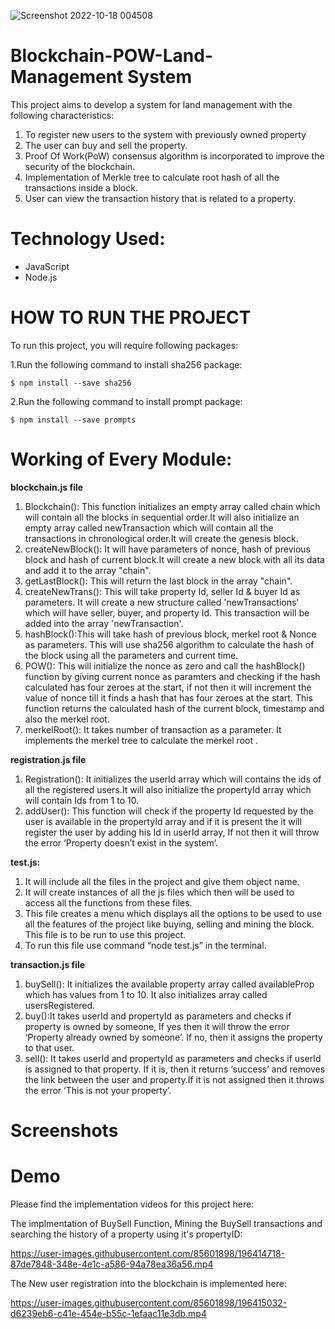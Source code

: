 ![Screenshot 2022-10-18 004508](https://user-images.githubusercontent.com/70815270/196263132-61354179-6f61-41fe-af76-dd2312a1fc54.png)
# Blockchain-POW-Land-Management System
This project aims to develop a system for land management with the following characteristics:
1. To register new users to the system with previously owned property
2. The user can buy and sell the property.
3. Proof Of Work(PoW) consensus algorithm is incorporated to improve the security of the blockchain.
4. Implementation of Merkle tree to calculate root hash of all the transactions inside a block.
5. User can view the transaction history that is related to a property.

# Technology Used: 
- JavaScript
- Node.js

# HOW TO RUN THE PROJECT
To run this project, you will require following packages:

1.Run the following command to install sha256 package:
```
$ npm install --save sha256
```

2.Run the following command to install prompt package:
```
$ npm install --save prompts
```

# Working of Every Module:

**blockchain.js file**
1. Blockchain(): This function initializes an empty array called chain which will contain all the blocks in sequential order.It will also initialize an empty array called newTransaction which will contain all the transactions in chronological order.It will create the genesis block.
2. createNewBlock(): It will have parameters of nonce, hash of previous block and hash of current block.It will create a new block with all its data and add it to the array "chain".
3. getLastBlock(): This will return the last block in the array "chain".
4. createNewTrans(): This will take property Id, seller Id & buyer Id as parameters. It will create a new structure called 'newTransactions' which will have seller, buyer, and property Id. This transaction will be added into the array 'newTransaction'.
5. hashBlock():This will take hash of previous block, merkel root & Nonce as parameters. This will use sha256 algorithm to calculate the hash of the block using all the parameters and current time. 
6. POW(): This will initialize the nonce as zero and call the hashBlock() function by giving current nonce as paramters and checking if the hash calculated has four zeroes at the start, if not then it will increment the value of nonce till it finds a hash that has four zeroes at the start. This function returns the calculated hash of the current block, timestamp and also the merkel root.
7. merkelRoot(): It takes number of transaction as a parameter. It implements the merkel tree to calculate the merkel root .

**registration.js file**
1. Registration(): It initializes the userId array which will contains the ids of all the registered users.It will also initialize the propertyId array which will contain Ids from 1 to 10.
2. addUser(): This function will check if the property Id requested by the user is available in the propertyId array and if it is present the it will register the user by adding his Id in userId array, If not then it will throw the error ‘Property doesn’t exist in the system’.

**test.js:**
1. It will include all the files in the project and give them object name.
2. It will create instances of all the js files which then will be used to access all the functions from these files. 
3. This file creates a menu which displays all the options to be used to use all the features of the project like buying, selling and mining the block. This file is to be run to use this project.
4. To run this file use command “node test.js” in the terminal.

**transaction.js file**
1.	buySell(): It initializes the available property array called availableProp which has values from 1 to 10. It also initializes array called usersRegistered.
2.	buy():It takes userId and propertyId as parameters and checks if property is owned by someone, If yes then it will throw the error ‘Property already owned by someone’. If no, then it assigns the property to that user.
3. sell(): It takes userId and propertyId as parameters and checks if userId is assigned to that property. If it is, then it returns ‘success’  and removes the link between the user and property.If it is not assigned then it throws the error ‘This is not your property’.





# Screenshots













# Demo
Please find the implementation videos for this project here:

The implmentation of BuySell Function, Mining the BuySell transactions and searching the history of a property using it's propertyID:

https://user-images.githubusercontent.com/85601898/196414718-87de7848-348e-4e1c-a586-94a78ea36a56.mp4

The New user registration into the blockchain is implemented here:

https://user-images.githubusercontent.com/85601898/196415032-d6239eb6-c41e-454e-b55c-1efaac11e3db.mp4




